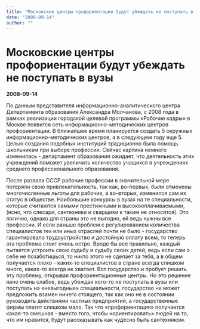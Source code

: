 ```yaml
---
title: "Московские центры профориентации будут убеждать не поступать в вузы"
date: "2008-09-14"
author: ""
---
```


# Московские центры профориентации будут убеждать не поступать в вузы

**2008-09-14** 

По данным представителя информационно-аналитического центра Департамента образования Александра Молчанова, с 2008 года в рамках реализации городской целевой программы «Рабочие кадры» в Москве появится сеть информационно-методических центров профориентации. В ближайшее время планируется создать 5 окружных информационно-методических центров, а в следующем году еще 5. Целью создания подобных институций традиционно была помощь школьникам при выборе профессии. Сейчас картина немного изменилась - департамент образования ожидает, что деятельность этих учреждений поможет увеличить количество учащихся в учреждениях среднего профессионального образования.

После развала СССР рабочие профессии в значительной мере потеряли свою привлекательность, так как, во-первых, были отменены многочисленные льготы для рабочих, а во-вторых, изменился сам их статус в обществе. Наибольшие конкурсы в вузах на те специальности, которые считаются самыми престижными и высокооплачиваемыми, (ясно, что слесари, сантехники и сварщики к таким не относятся). Это логично, однако для страны это не выгодно, ей ведь нужны все профессии. И если раньше проблем с регулированием количества специалистов тех или иных отраслей почти не было  - государство гарантировало трудоустройство и достойную оплату всем, то теперь эта проблема стоит очень остро. Вроде бы все правильно, каждый пытается устроить свою судьбу и судьбу своих детей, ведь если сам о себе не позаботишься, то никто этого не сделает за тебя, а в общем получается плохо - каких-то специалистов в стране всегда слишком много, каких-то всегда не хватает. Вот государство и пробует решить эту проблему, открывая профориентационные центры. Но это решение явно очень слабое, ведь убеждая кого-то не поступать в вузы или поступать на «невыгодные» специальности, государство не может предложить взамен ничего стоящего, так как оно не в состоянии руководить действиями частных предприятий, а государственные фирмы платят слишком мало. Так что «профориентация» получается какая-то смешная - вместо того, чтобы «ориентировать» людей на то, что им нравится, будут рассказывать как чудесно быть сантехником.